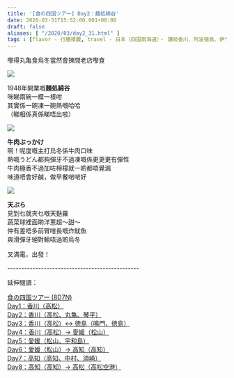 ```yaml
---
title: '[食の四国ツアー] Day2：麺処綿谷'
date: 2020-03-31T15:52:00.001+08:00
draft: false
aliases: [ "/2020/03/day2_31.html" ]
tags : [flavor - 行膳積腹, travel - 日本（四国南海道）・ 讚岐香川、阿波徳島、伊予愛媛、土佐高知]
---
```


嚟得丸亀食烏冬當然會揀間老店嚟食  

![](/images/shikoku2b.jpg)

1948年開業嘅**麺処綿谷**  
咪睇兩碗一模一樣咁  
其實係一碗凍一碗熱嘅哈哈  
（睇相係真係睇唔出啦）  

![](/images/shikoku2b1.jpg)

**牛肉ぶっかけ**  
啊！呢度嘅主打烏冬係牛肉口味  
熱嘅うどん都夠彈牙不過凍嘅係更更更有彈性  
牛肉極香不過加咗檸檬就一啲都唔覺漏  
味道唔會好鹹，做早餐啱啱好  

![](/images/shikoku2b2.jpg)

**天ぷら**  
見到乜就夾乜嘅天麩羅  
蔬菜球裡面啲洋蔥超～甜～  
仲有差唔多前臂咁長嘅炸魷魚  
爽滑彈牙絕對輸唔過啲烏冬  
  
  
叉滿電，出發！  
  
\-----------------------------------------------  
  

延伸閱讀：

[食の四国ツアー (8D7N)](https://www.hidie.net/2020/05/8d7n.html)  
[Day1：香川（高松）](https://www.hidie.net/2017/08/day1.html)  
[Day2：香川（高松、丸亀、琴平）](https://www.hidie.net/2017/08/day2.html)  
[Day3：香川（高松）↔ 徳島（鳴門、徳島）](https://www.hidie.net/2017/08/day3.html)  
[Day4：香川（高松）→ 愛媛（松山）](https://www.hidie.net/2017/08/day4.html)  
[Day5：愛媛（松山、宇和島）](https://www.hidie.net/2017/08/day5.html)  
[Day6：愛媛（松山）→ 高知（高知）](https://www.hidie.net/2017/08/day6.html)  
[Day7：高知（高知、中村、須崎）](https://www.hidie.net/2017/08/day7.html)  
[Day8：高知（高知）→ 高松（高松空港）](https://www.hidie.net/2017/08/day8.html)